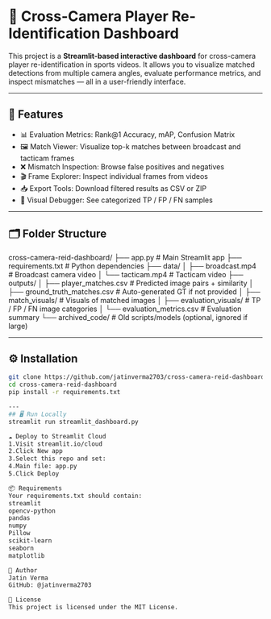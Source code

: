 # 🎥 Cross-Camera Player Re-Identification Dashboard

This project is a **Streamlit-based interactive dashboard** for cross-camera player re-identification in sports videos. It allows you to visualize matched detections from multiple camera angles, evaluate performance metrics, and inspect mismatches — all in a user-friendly interface.

---

## 🚀 Features

- 📊 Evaluation Metrics: Rank@1 Accuracy, mAP, Confusion Matrix
- 🖼️ Match Viewer: Visualize top-k matches between broadcast and tacticam frames
- ❌ Mismatch Inspection: Browse false positives and negatives
- 🎬 Frame Explorer: Inspect individual frames from videos
- 📥 Export Tools: Download filtered results as CSV or ZIP
- 📂 Visual Debugger: See categorized TP / FP / FN samples

---

## 🗂️ Folder Structure
cross-camera-reid-dashboard/
├── app.py # Main Streamlit app
├── requirements.txt # Python dependencies
├── data/
│ ├── broadcast.mp4 # Broadcast camera video
│ └── tacticam.mp4 # Tacticam video
├── outputs/
│ ├── player_matches.csv # Predicted image pairs + similarity
│ ├── ground_truth_matches.csv # Auto-generated GT if not provided
│ ├── match_visuals/ # Visuals of matched images
│ ├── evaluation_visuals/ # TP / FP / FN image categories
│ └── evaluation_metrics.csv # Evaluation summary
└── archived_code/ # Old scripts/models (optional, ignored if large)

---

## ⚙️ Installation

```bash
git clone https://github.com/jatinverma2703/cross-camera-reid-dashboard.git
cd cross-camera-reid-dashboard
pip install -r requirements.txt

---
## 🖥️ Run Locally
streamlit run streamlit_dashboard.py

☁️ Deploy to Streamlit Cloud
1.Visit streamlit.io/cloud
2.Click New app
3.Select this repo and set:
4.Main file: app.py
5.Click Deploy

📦 Requirements
Your requirements.txt should contain:
streamlit
opencv-python
pandas
numpy
Pillow
scikit-learn
seaborn
matplotlib

👤 Author
Jatin Verma
GitHub: @jatinverma2703

📄 License
This project is licensed under the MIT License.



